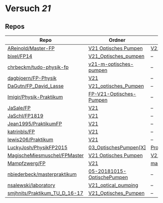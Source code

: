 # Versuch *21*

## Repos

|                                 Repo                                 |                                                                    Ordner                                                                     |                                                                                                             PDFs                                                                                                              |
|----------------------------------------------------------------------|-----------------------------------------------------------------------------------------------------------------------------------------------|-------------------------------------------------------------------------------------------------------------------------------------------------------------------------------------------------------------------------------|
|[AReinold/Master-FP](../repo/AReinold/Master-FP)                      |[V21 Optisches Pumpen](https://github.com/AReinold/Master-FP/tree/master/V21%20Optisches%20Pumpen)                                             |[V21 Optisches Pumpen_Protokoll.pdf](https://docs.google.com/viewer?url=https://raw.githubusercontent.com/AReinold/Master-FP/master/PDF-Dateien%20abtestiert/V21%20Optisches%20Pumpen_Protokoll.pdf)                           |
|[bixel/FP14](../repo/bixel/FP14)                                      |[V21_Optisches_pumpen](https://github.com/bixel/FP14/tree/master/V21_Optisches_pumpen)                                                         |–                                                                                                                                                                                                                              |
|[chrbeckm/tudo-physik-fp](../repo/chrbeckm/tudo-physik-fp)            |[v21-m-optisches-pumpen](https://github.com/chrbeckm/tudo-physik-fp/tree/master/v21-m-optisches-pumpen)                                        |–                                                                                                                                                                                                                              |
|[dagbjoern/FP-Physik](../repo/dagbjoern/FP-Physik)                    |[V21](https://github.com/dagbjoern/FP-Physik/tree/master/V21)                                                                                  |–                                                                                                                                                                                                                              |
|[DaGutn/FP_David_Lasse](../repo/DaGutn/FP_David_Lasse)                |[V21_optisches_Pumpen](https://github.com/DaGutn/FP_David_Lasse/tree/main/V21_optisches_Pumpen)                                                |–                                                                                                                                                                                                                              |
|[Imigir/Physik-Praktikum](../repo/Imigir/Physik-Praktikum)            |[FP-V21-Optisches-Pumpen](https://github.com/Imigir/Physik-Praktikum/tree/master/FP-V21-Optisches-Pumpen)                                      |–                                                                                                                                                                                                                              |
|[JaSale/FP](../repo/JaSale/FP)                                        |[V21](https://github.com/JaSale/FP/tree/master/V21)                                                                                            |–                                                                                                                                                                                                                              |
|[JaSchl/FP1819](../repo/JaSchl/FP1819)                                |[V21](https://github.com/JaSchl/FP1819/tree/master/V21)                                                                                        |–                                                                                                                                                                                                                              |
|[Jean1995/PraktikumFP](../repo/Jean1995/PraktikumFP)                  |[V21](https://github.com/Jean1995/PraktikumFP/tree/master/V21)                                                                                 |–                                                                                                                                                                                                                              |
|[katrinbls/FP](../repo/katrinbls/FP)                                  |[V21](https://github.com/katrinbls/FP/tree/master/V21)                                                                                         |–                                                                                                                                                                                                                              |
|[lewis206/Praktikum](../repo/lewis206/Praktikum)                      |[V21](https://github.com/lewis206/Praktikum/tree/master/V21)                                                                                   |–                                                                                                                                                                                                                              |
|[LuckyJosh/PhysikFP2015](../repo/LuckyJosh/PhysikFP2015)              |[03_OptischesPumpen[X]](https://github.com/LuckyJosh/PhysikFP2015/tree/master/03_OptischesPumpen%5BX%5D)                                       |[Protokoll_OptischesPumpen_Luckey_Wollenberg.pdf](https://docs.google.com/viewer?url=https://raw.githubusercontent.com/LuckyJosh/PhysikFP2015/master/03_OptischesPumpen%5BX%5D/Protokoll_OptischesPumpen_Luckey_Wollenberg.pdf)|
|[MagischeMiesmuschel/FPMaster](../repo/MagischeMiesmuschel/FPMaster)  |[V21 Optisches Pumpen](https://github.com/MagischeMiesmuschel/FPMaster/tree/master/V21%20Optisches%20Pumpen)                                   |[V21.pdf](https://docs.google.com/viewer?url=https://raw.githubusercontent.com/MagischeMiesmuschel/FPMaster/master/Protokolle/V21.pdf)                                                                                         |
|[Mampfzwerg/FP](../repo/Mampfzwerg/FP)                                |[V21](https://github.com/Mampfzwerg/FP/tree/master/V21)                                                                                        |[main.pdf](https://docs.google.com/viewer?url=https://raw.githubusercontent.com/Mampfzwerg/FP/master/V21/main.pdf)                                                                                                             |
|[nbiederbeck/masterpraktikum](../repo/nbiederbeck/masterpraktikum)    |[05-20181015-OptischePumpen](https://github.com/nbiederbeck/masterpraktikum/tree/master/05-20181015-OptischePumpen)                            |–                                                                                                                                                                                                                              |
|[nsalewski/laboratory](../repo/nsalewski/laboratory)                  |[V21_optical_pumping](https://github.com/nsalewski/laboratory/tree/master/FP/V21_optical_pumping)                                              |–                                                                                                                                                                                                                              |
|[smjhnits/Praktikum_TU_D_16-17](../repo/smjhnits/Praktikum_TU_D_16-17)|[V21_Optisches_Pumpen](https://github.com/smjhnits/Praktikum_TU_D_16-17/tree/master/Fortgeschrittenenpraktikum/Protokolle/V21_Optisches_Pumpen)|–                                                                                                                                                                                                                              |
